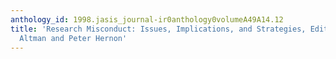 ```yaml
---
anthology_id: 1998.jasis_journal-ir0anthology0volumeA49A14.12
title: 'Research Misconduct: Issues, Implications, and Strategies, Edited by Ellen
  Altman and Peter Hernon'
---
```

